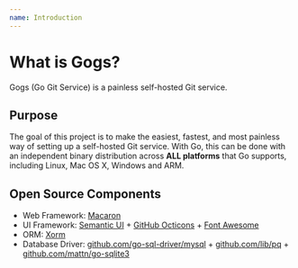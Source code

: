 ```yaml
---
name: Introduction
---
```


# What is Gogs?

Gogs (Go Git Service) is a painless self-hosted Git service.

## Purpose

The goal of this project is to make the easiest, fastest, and most painless way of setting up a self-hosted Git service. With Go, this can be done with an independent binary distribution across **ALL platforms** that Go supports, including Linux, Mac OS X, Windows and ARM.

## Open Source Components

- Web Framework: [Macaron](https://github.com/Unknwon/macaron)
- UI Framework: [Semantic UI](http://semantic-ui.com/) + [GitHub Octicons](https://octicons.github.com/) + [Font Awesome](http://fontawesome.io/)
- ORM: [Xorm](https://github.com/go-xorm/xorm)
- Database Driver: [github.com/go-sql-driver/mysql](https://github.com/go-sql-driver/mysql) + [github.com/lib/pq](https://github.com/lib/pq) + [github.com/mattn/go-sqlite3](https://github.com/mattn/go-sqlite3)
